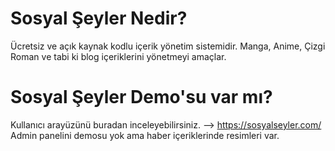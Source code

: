 # Sosyal Şeyler Nedir?
Ücretsiz ve açık kaynak kodlu içerik yönetim sistemidir. Manga, Anime, Çizgi Roman ve tabi ki blog içeriklerini yönetmeyi amaçlar.
# Sosyal Şeyler Demo'su var mı?
Kullanıcı arayüzünü buradan inceleyebilirsiniz. --> https://sosyalseyler.com/
Admin panelini demosu yok ama haber içeriklerinde resimleri var.
